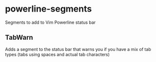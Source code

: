 powerline-segments
==================

Segments to add to Vim Powerline status bar

TabWarn
-------

Adds a segment to the status bar that warns you if you have a mix of tab types (tabs using spaces and actual tab characters)


